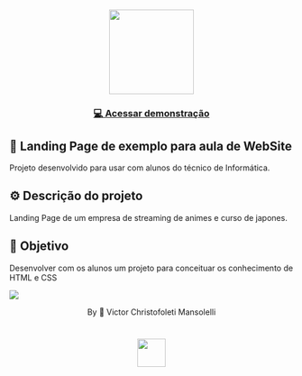 <div align="center">
<h1>
    <img src="[https://github.com/VMansolelli/Projeto-Alugames-Alura/assets/138635441/b5fff654-c5a3-406e-908b-fbe963644f3e](https://vmansolelli.github.io/Otaku-/)" width="150px">
</h1>
  
<h3>
    <a href="https://sorteio-amigo.vercel.app/#" target="_blank">💻 Acessar demonstração</a>
<h3 >

</div>

## 🚀  Landing Page de exemplo para aula de WebSite
Projeto desenvolvido para usar com alunos do técnico de Informática.

## ⚙️ Descrição do projeto
Landing Page de um empresa de streaming de animes e curso de japones.

## 🎯 Objetivo 
Desenvolver com os alunos um projeto para conceituar os conhecimento de HTML e CSS

![](https://raw.githubusercontent.com/andreasbm/readme/master/assets/lines/rainbow.png)

<div align="center">By 🍃 Victor Christofoleti Mansolelli
<h1>
    <img src="https://github.com/VMansolelli/Projeto-Alugames-Alura/assets/138635441/b5fff654-c5a3-406e-908b-fbe963644f3e" width="50px">
</h1>
</div>
